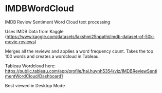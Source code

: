 # IMDBWordCloud
IMDB Review Sentiment Word Cloud text processing

Uses IMDB Data from Kaggle (https://www.kaggle.com/datasets/lakshmi25npathi/imdb-dataset-of-50k-movie-reviews)

Merges all the reviews and applies a word frequency count. Takes the top 100 words and creates a wordcloud in Tableau.

Tableau Wordcloud here: https://public.tableau.com/app/profile/hai.huynh5354/viz/IMDBReviewSentimentWordCloud/Dashboard1

Best viewed in Desktop Mode
